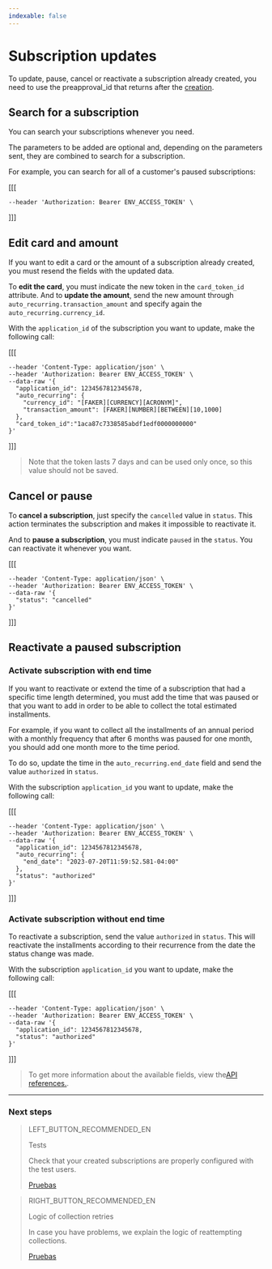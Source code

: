 ```yaml
---
indexable: false
---
```


# Subscription updates

To update, pause, cancel or reactivate a subscription already created, you need to use the preapproval_id that returns after the <a href="https://www.mercadopago[FAKER][URL][DOMAIN]/subscriptions/integration/" target="_blank">creation</a>. 

## Search for a subscription

You can search your subscriptions whenever you need. 

The parameters to be added are optional and, depending on the parameters sent, they are combined to search for a subscription. 

For example, you can search for all of a customer's paused subscriptions: 

[[[
```curl curl --location --request GET 'https://api.mercadopago.com/preapproval/search?status=paused&payer_email=[FAKER][INTERNET][FREE_EMAIL]' \
--header 'Authorization: Bearer ENV_ACCESS_TOKEN' \
```
]]]


## Edit card and amount

If you want to edit a card or the amount of a subscription already created, you must resend the fields with the updated data. 

To __edit the card__, you must indicate the new token in the `card_token_id` attribute. And to __update the amount__, send the new amount through `auto_recurring.transaction_amount` and specify again the `auto_recurring.currency_id`.

With the `application_id` of the subscription you want to update, make the following call: 

[[[
```curl curl --location --request PUT 'https://api.mercadopago.com/preapproval/<PREAPPROVAL_ID>' \
--header 'Content-Type: application/json' \
--header 'Authorization: Bearer ENV_ACCESS_TOKEN' \
--data-raw '{
  "application_id": 1234567812345678,
  "auto_recurring": {
    "currency_id": "[FAKER][CURRENCY][ACRONYM]",
    "transaction_amount": [FAKER][NUMBER][BETWEEN][10,1000]
  },
  "card_token_id":"1aca87c7338585abdf1edf0000000000"
}'
```
]]]

>Note that the token lasts 7 days and can be used only once, so this value should not be saved.

## Cancel or pause

To __cancel a subscription__, just specify the `cancelled` value in `status`. This action terminates the subscription and makes it impossible to reactivate it.

And to __pause a subscription__, you must indicate `paused` in the `status`. You can reactivate it whenever you want.  


[[[
```curl curl --location --request PUT 'https://api.mercadopago.com/preapproval/<PREAPPROVAL_ID>' \
--header 'Content-Type: application/json' \
--header 'Authorization: Bearer ENV_ACCESS_TOKEN' \
--data-raw '{
  "status": "cancelled"
}'
```
]]]

## Reactivate a paused subscription

### Activate subscription with end time

If you want to reactivate or extend the time of a subscription that had a specific time length determined, you must add the time that was paused or that you want to add in order to be able to collect the total estimated installments. 

For example, if you want to collect all the installments of an annual period with a monthly frequency that after 6 months was paused for one month, you should add one month more to the time period.

To do so, update the time in the `auto_recurring.end_date` field and send the value `authorized` in `status`.

With the subscription `application_id` you want to update, make the following call: 


[[[
```curl curl --location --request PUT 'https://api.mercadopago.com/preapproval/<PREAPPROVAL_ID>' \
--header 'Content-Type: application/json' \
--header 'Authorization: Bearer ENV_ACCESS_TOKEN' \
--data-raw '{
  "application_id": 1234567812345678,
  "auto_recurring": {
    "end_date": "2023-07-20T11:59:52.581-04:00"
  },
  "status": "authorized"
}'
```
]]]

### Activate subscription without end time

To reactivate a subscription, send the value `authorized` in `status`. This will reactivate the installments according to their recurrence from the date the status change was made.

With the subscription `application_id` you want to update, make the following call: 

[[[
```curl curl --location --request PUT 'https://api.mercadopago.com/preapproval/<PREAPPROVAL_ID>' \
--header 'Content-Type: application/json' \
--header 'Authorization: Bearer ENV_ACCESS_TOKEN' \
--data-raw '{
  "application_id": 1234567812345678,
  "status": "authorized"
}'
```
]]]

>To get more information about the available fields, view the<a href="https://www.mercadopago[FAKER][URL][DOMAIN]/developers/en/reference/" target="_blank">API references.</a>.


------------
### Next steps

> LEFT_BUTTON_RECOMMENDED_EN
>
> Tests
>
> Check that your created subscriptions are properly configured with the test users.  
>
> [Pruebas](http://www.mercadopago[FAKER][URL][DOMAIN]/developers/es/guides/online-payments/subscriptions/testing/)


> RIGHT_BUTTON_RECOMMENDED_EN
>
> Logic of collection retries
>
> In case you have problems, we explain the logic of reattempting collections.
>
> [Pruebas](http://www.mercadopago[FAKER][URL][DOMAIN]/developers/es/guides/online-payments/subscriptions/payment-retry/)
